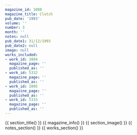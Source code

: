 ```yaml
---
magazine_id: 1088
magazine_title: Clutch
pub_date: '1993'
volume: ''
number: 3
month: ''
notes: null
pub_date1: 31/12/1993
pub_date2: null
image: null
works_included:
- work_id: 3884
  magazine_page: ''
  published_as: ''
- work_id: 5332
  magazine_page: ''
  published_as: ''
- work_id: 1005
  magazine_page: ''
  published_as: ''
- work_id: 5333
  magazine_page: ''
  published_as: ''
---
```


{{ section_title() }}
{{ magazine_info() }}
{{ section_image() }}
{{ notes_section() }}
{{ works_section() }}
